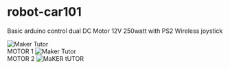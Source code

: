 # robot-car101
Basic arduino control dual DC Motor 12V 250watt with PS2 Wireless joystick

![Maker Tutor](https://1.bp.blogspot.com/-mjuuqwS56PM/X_wElPGUKBI/AAAAAAABk80/cT7He0xEcVwClmeyLAfljH3WRPUraDNdgCNcBGAsYHQ/w640-h360/2-motor-controller.png)
<BR>MOTOR 1
![Maker Tutor](https://1.bp.blogspot.com/-5d-OPLnZ0BU/X_wEktRi3lI/AAAAAAABk8w/iK1Mtp2-u5kCEvmNxZT86pcnRgQExRBeACNcBGAsYHQ/w640-h360/2-motor-controller---1.png)
<BR>MOTOR 2
![MaKER tUTOR](https://1.bp.blogspot.com/-g3cwrThoNc8/X_wEkmf-YLI/AAAAAAABk8s/b45RK9HUzlQqnRrzb7EfnSWBjE8oFVy6ACNcBGAsYHQ/w640-h360/2-motor-controller---2.png)
